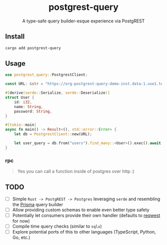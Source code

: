 <h1 align="center">postgrest-query</h1>
<p align="center">A type-safe query builder-esque experience via PostgREST</p>

## Install

```bash
cargo add postgrest-query
```

## Usage

```rust
use postgrest_query::PostgrestClient;

const URL: &str = "https://org-postgrest-query-demo-inst.data-1.use1.tembo.io/restapi/v1";

#[derive(serde::Serialize, serde::Deserialize)]
struct User {
    id: i32,
    name: String,
    password: String,
}

#[tokio::main]
async fn main() -> Result<(), std::error::Error> {
    let db = PostgrestClient::new(URL);

    let user_query = db.from("users").find_many::<User>().exec().await;
}
```

### rpc

> Yes you can call a function inside of postgres over http :)

## TODO

- [ ] Simple `Rust -> PostgREST -> Postgres` leveraging `serde` and resembling the [Prisma](https://github.com/prisma/prisma) query builder
- [ ] Allow providing custom schemas to enable even better type safety
- [ ] Potentially let consumers provide their own handler (defaults to [reqwest](https://crates.io/crates/reqwest) for now)
- [ ] Compile time query checks (similar to `sqlx`)
- [ ] Explore potential ports of this to other languages (TypeScript, Python, Go, etc.)
